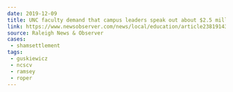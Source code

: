 ```yaml
---
date: 2019-12-09
title: UNC faculty demand that campus leaders speak out about $2.5 million Silent Sam deal
link: https://www.newsobserver.com/news/local/education/article238191439.html
source: Raleigh News & Observer
cases:
 - shamsettlement
tags:
 - guskiewicz
 - ncscv
 - ramsey
 - roper
---
```

